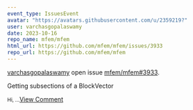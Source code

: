 ```yaml
---
event_type: IssuesEvent
avatar: "https://avatars.githubusercontent.com/u/2359219?"
user: varchasgopalaswamy
date: 2023-10-16
repo_name: mfem/mfem
html_url: https://github.com/mfem/mfem/issues/3933
repo_url: https://github.com/mfem/mfem
---
```


<a href='https://github.com/varchasgopalaswamy' target='_blank'>varchasgopalaswamy</a> open issue <a href='https://github.com/mfem/mfem/issues/3933' target='_blank'>mfem/mfem#3933</a>.

<p>Getting subsections of a BlockVector</p><small>Hi,...</small><a href='https://github.com/mfem/mfem/issues/3933' target='_blank'>View Comment</a>